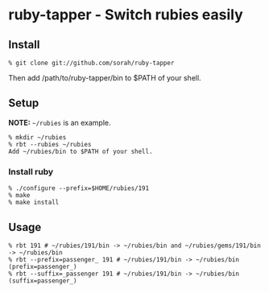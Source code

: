 # ruby-tapper - Switch rubies easily

## Install

    % git clone git://github.com/sorah/ruby-tapper

Then add /path/to/ruby-tapper/bin to $PATH of your shell.

## Setup

__NOTE:__ `~/rubies` is an example.

    % mkdir ~/rubies
    % rbt --rubies ~/rubies
    Add ~/rubies/bin to $PATH of your shell.

### Install ruby

    % ./configure --prefix=$HOME/rubies/191
    % make
    % make install

## Usage

    % rbt 191 # ~/rubies/191/bin -> ~/rubies/bin and ~/rubies/gems/191/bin -> ~/rubies/bin
    % rbt --prefix=passenger_ 191 # ~/rubies/191/bin -> ~/rubies/bin (prefix=passenger_)
    % rbt --suffix=_passenger 191 # ~/rubies/191/bin -> ~/rubies/bin (suffix=passenger_)
